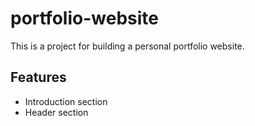 # portfolio-website
This is a project for building a personal portfolio website.
## Features
- Introduction section
- Header section

